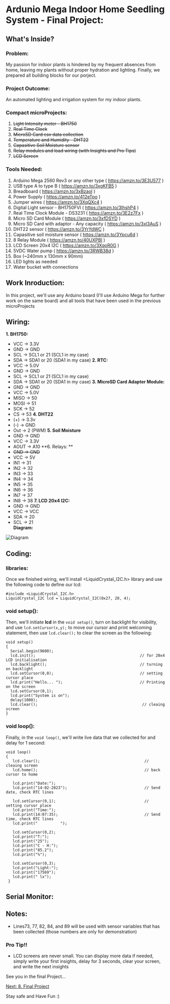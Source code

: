 # Ardunio Mega Indoor Home Seedling System - Final Project: 

## What's Inside?
### Problem: 
My passion for indoor plants is hindered by my frequent absences from home, leaving my plants without proper hydration and lighting. 
Finally, we prepared all building blocks for our porject. 

### Project Outcome: 
An automated lighting and irrigation system for my indoor plants.

### Compact microProjects: 
1. ~~Light Intensity meter - BH1750~~
2. ~~Real Time Clock~~
3. ~~MicroSD Card csv data collection~~
4. ~~Temperature and Humidity - DHT22~~
5. ~~Capasitive Soil Moisture sensor~~
6. ~~Relay modules and load wiring (with Insights and Pro Tips)~~
7. ~~LCD Screen~~

### Tools Needed:
1.   Arduino Mega 2560 Rev3 or any other type ( https://amzn.to/3E3U577 )
2.   USB type A to type B ( https://amzn.to/3xgKFB5 )
3.   Breadboard ( https://amzn.to/3xBzaol )
4.   Power Supply ( https://amzn.to/412eTpo )
5.   Jumper wires ( https://amzn.to/3XqQXc4 )
6.   Digital Light sensor - BH1750FVI ( https://amzn.to/3IhshP4 )
7.   Real Time Clock Module - DS3231 ( https://amzn.to/3E2z7Fx )
8.   Micro SD Card Module ( https://amzn.to/3xfDSYD )
9.   Micro SD Card with adaptor - Any capacity ( https://amzn.to/3xl3AuS )
10.  DHT22 sensor ( https://amzn.to/3YrYdWC )
11.  Capasitive soil moisture sensor ( https://amzn.to/3Ypcu6d )
12.  8 Relay Module ( https://amzn.to/40UXPBI )
13.  LCD Screen 20x4 I2C ( https://amzn.to/3XqoR0G )
14.  5VDC Water pump ( https://amzn.to/3RWB38d )
14.  Box (~240mm x 130mm x 90mm)
15.  LED lights as needed
16.  Water bucket with connections


## Work Inroduction:
In this project, we'll use any Arduino board (I'll use Arduino Mega for further work on the same board) and all tools that have been used in the previous microProjects

## Wiring:

**1.  BH1750:**
  - VCC -> 3.3V
  - GND -> GND
  - SCL -> SCL1 or 21 (SCL1 in my case)
  - SDA -> SDA1 or 20 (SDA1 in my case)
**2.  RTC:**
  - VCC -> 5.0V
  - GND -> GND
  - SCL -> SCL1 or 21 (SCL1 in my case)
  - SDA -> SDA1 or 20 (SDA1 in my case) 
**3.  MicroSD Card Adapter Module:**
  - GND -> GND
  - VCC -> 5.0V
  - MISO -> 50
  - MOSI -> 51
  - SCK -> 52
  - CS -> 53
**4.  DHT22**
  - (+) -> 3.3v
  - (-) -> GND
  - Out -> 2 (PWM)
**5.  Soil Moisture**
  - GND -> GND
  - VCC -> 3.3V
  - AOUT -> A10
**6.  Relays: **
  - ~~GND -> GND~~
  - VCC -> 5V
  - IN1 -> 31
  - IN2 -> 32
  - IN3 -> 33
  - IN4 -> 34
  - IN5 -> 35
  - IN6 -> 36
  - IN7 -> 37
  - IN8 -> 38
**7.  LCD 20x4 I2C:**
  - GND -> GND
  - VCC -> VCC
  - SDA -> 20
  - SCL -> 21  
**Diagram:**

![Diagram](https://user-images.githubusercontent.com/65976495/218754467-45ab5dd4-d861-4ddb-9e22-a65e07f81859.png)



## Coding: 
### libraries:
Once we finished wiring, we'll install <LiquidCrystal_I2C.h> library and use the following code to define our lcd: 
```
#include <LiquidCrystal_I2C.h>
LiquidCrystal_I2C lcd = LiquidCrystal_I2C(0x27, 20, 4);
```
### void setup():
Then, we'll initiate **lcd** in the ```void setup()```, turn on backlight for visibility, and use ```lcd.setCursor(x,y);``` to move our cursor and print welcoming statement, then use ```lcd.clear();``` to clear the screen as the following: 
```
void setup()
{
  Serial.begin(9600);
  lcd.init();                                              // for 20x4 LCD initialisation
  lcd.backlight();                                         // turning on backlight
  lcd.setCursor(0,0);                                      // setting cursor place
  lcd.print("Hello... ");                                  // Printing on the screen
  lcd.setCursor(0,1);
  lcd.print("System is on");                            
  delay(1000);
  lcd.clear();                                              // cleaing screen
}
```
### void loop():
Finally, in the ```void loop()```, we'll write live data that we collected for and delay for 1 second: 
```
void loop() 
{  
   lcd.clear();                                              // cleaing screen
   lcd.home();                                               // back cursor to home 
   
   lcd.print("Date:");
   lcd.print("14-02-2023");                                  // Send date, check RTC lines
   
   lcd.setCursor(0,1);                                       // setting cursor place
   lcd.print("Time:");
   lcd.print(14:07:35);                                      // Send time, check RTC lines
   lcd.print("          ");
   
   lcd.setCursor(0,2);                                       
   lcd.print("T:");
   lcd.print("25");
   lcd.print("C - H:");
   lcd.print("85.2");
   lcd.print("%");
   
   lcd.setCursor(0,3);                                       
   lcd.print("Light:");
   lcd.print("17569");
   lcd.print(" lx");
 }
```

## Serial Monitor: 





## Notes:
- Lines73, 77, 82, 84, and 89 will be used with sensor variables that has been collected (those numbers are only for demonstration)


### Pro Tip!!
- LCD screens are never small. You can display more data if needed, simply write your first insights, delay for 3 seconds, clear your screen, and write the next insights 



See you in the final Project...

[Next: 8. Final Project](https://github.com/MustafaHelwa/hArduino/tree/main/Indoor_Home_Seedling_System/08_Final_Project)






Stay safe and Have Fun :)
